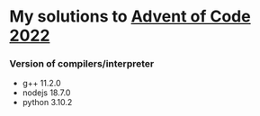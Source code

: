 # My solutions to [Advent of Code 2022](https://adventofcode.com/2022)

### Version of compilers/interpreter
- g++ 11.2.0
- nodejs 18.7.0
- python 3.10.2